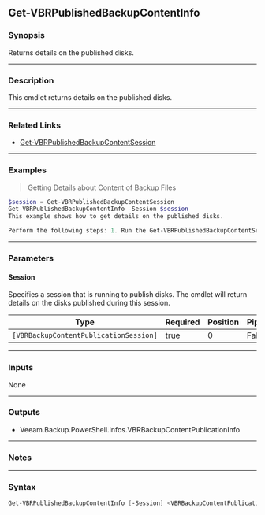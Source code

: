 Get-VBRPublishedBackupContentInfo
---------------------------------

### Synopsis
Returns details on the published disks.

---

### Description

This cmdlet returns details on the published disks.

---

### Related Links
* [Get-VBRPublishedBackupContentSession](Get-VBRPublishedBackupContentSession)

---

### Examples
> Getting Details about Content of Backup Files

```PowerShell
$session = Get-VBRPublishedBackupContentSession
Get-VBRPublishedBackupContentInfo -Session $session
This example shows how to get details on the published disks.

Perform the following steps: 1. Run the Get-VBRPublishedBackupContentSession cmdlet. Save the result to the $session variable. 2. Run the Get-VBRPublishedBackupContentInfo cmdlet. Set the $session variable as the Session parameter value.   The cmdlet output will contain the following details on the mounted content of backup files: Mode, ServerIps, ServerPort and the Disks.
```

---

### Parameters
#### **Session**
Specifies a session that is running to publish disks.
The cmdlet will return details on the disks published during this session.

|Type                                  |Required|Position|PipelineInput|
|--------------------------------------|--------|--------|-------------|
|`[VBRBackupContentPublicationSession]`|true    |0       |False        |

---

### Inputs
None

---

### Outputs
* Veeam.Backup.PowerShell.Infos.VBRBackupContentPublicationInfo

---

### Notes

---

### Syntax
```PowerShell
Get-VBRPublishedBackupContentInfo [-Session] <VBRBackupContentPublicationSession> [<CommonParameters>]
```
